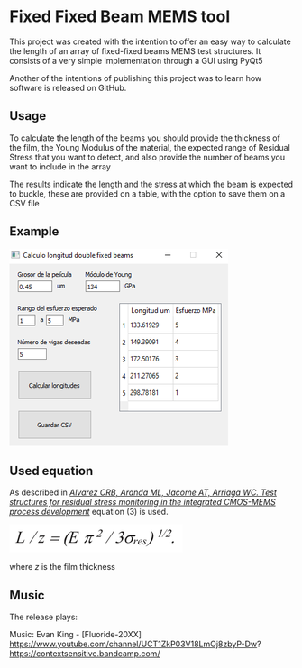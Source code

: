 # Fixed Fixed Beam MEMS tool
This project was created with the intention to offer an easy way to calculate the length of an array of fixed-fixed beams MEMS test structures. It consists of a very simple implementation through a GUI using PyQt5

Another of the intentions of publishing this project was to learn how software is released on GitHub.

## Usage

To calculate the length of the beams you should provide the thickness of the film, the Young Modulus of the material, the expected range of Residual Stress that you  want to detect, and also provide the number of beams you want to include in the array

The results indicate the length and the stress at which the beam is expected to buckle, these are provided on a table, with the option to save them on a CSV file

## Example

![example image](/img/example.png "Logo Title Text 1")

## Used equation

As described in [*Alvarez CRB, Aranda ML, Jacome AT, Arriaga WC. Test structures for residual stress monitoring in the integrated CMOS-MEMS process development*](https://ieeexplore.ieee.org/document/7520745) equation (3) is used.

![equation](/img/formula.png "Logo Title Text 1")

where *z* is the film thickness

## Music
The release plays:

Music: Evan King - [Fluoride-20XX]
https://www.youtube.com/channel/UCT1ZkP03V18LmOj8zbyP-Dw?
https://contextsensitive.bandcamp.com/
